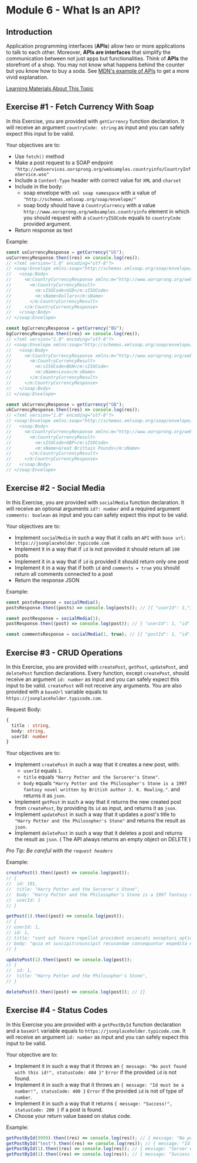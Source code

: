 # Module 6 - What Is an API?

## Introduction

Application programming interfaces (**APIs**) allow two or more applications to talk to each other. Moreover, **APIs are interfaces** that simplify the communication between not just apps but functionalities. Think of **APIs** the storefront of a shop. You may not know what happens behind the counter but you know how to buy a soda. See [MDN's example of APIs](https://developer.mozilla.org/en-US/docs/Learn/JavaScript/Client-side_web_APIs/Introduction#what_are_apis) to get a more vivid explanation.

[Learning Materials About This Topic](https://www.notion.so/mkit/What-Is-an-API-3fb67bf1782c483b8122bf034e34e082)

## Exercise #1 - Fetch Currency With Soap

In this Exercise, you are provided with `getCurrency` function declaration. It will receive an argument `countryCode: string` as input and you can safely expect this input to be valid.

Your objectives are to:

- Use `fetch()` method
- Make a post request to a SOAP endpoint `"http://webservices.oorsprong.org/websamples.countryinfo/CountryInfoService.wso"`
- Include a `Content-Type` header with correct value for `XML` and `charset`
- Include in the body:
  - soap envelope with `xml soap namespace` with a value of `"http://schemas.xmlsoap.org/soap/envelope/"`
  - soap body should have a `CountryCurrency` with a value `http://www.oorsprong.org/websamples.countryinfo` element in which you should request with a `sCountryISOCode` equals to `countryCode` provided argument.
- Return response as text

Example:

```javascript
const usCurrencyResponse = getCurrency("US");
usCurrencyResponse.then((res) => console.log(res));
// <?xml version="1.0" encoding="utf-8"?>
// <soap:Envelope xmlns:soap="http://schemas.xmlsoap.org/soap/envelope/">
//   <soap:Body>
//     <m:CountryCurrencyResponse xmlns:m="http://www.oorsprong.org/websamples.countryinfo">
//       <m:CountryCurrencyResult>
//         <m:sISOCode>USD</m:sISOCode>
//         <m:sName>Dollars</m:sName>
//       </m:CountryCurrencyResult>
//     </m:CountryCurrencyResponse>
//   </soap:Body>
// </soap:Envelope>

const bgCurrencyResponse = getCurrency("BG");
bgCurrencyResponse.then((res) => console.log(res));
// <?xml version="1.0" encoding="utf-8"?>
// <soap:Envelope xmlns:soap="http://schemas.xmlsoap.org/soap/envelope/">
//   <soap:Body>
//     <m:CountryCurrencyResponse xmlns:m="http://www.oorsprong.org/websamples.countryinfo">
//       <m:CountryCurrencyResult>
//         <m:sISOCode>BGN</m:sISOCode>
//         <m:sName>Leva</m:sName>
//       </m:CountryCurrencyResult>
//     </m:CountryCurrencyResponse>
//   </soap:Body>
// </soap:Envelope>

const ukCurrencyResponse = getCurrency("GB");
ukCurrencyResponse.then((res) => console.log(res));
// <?xml version="1.0" encoding="utf-8"?>
// <soap:Envelope xmlns:soap="http://schemas.xmlsoap.org/soap/envelope/">
//   <soap:Body>
//     <m:CountryCurrencyResponse xmlns:m="http://www.oorsprong.org/websamples.countryinfo">
//       <m:CountryCurrencyResult>
//         <m:sISOCode>GBP</m:sISOCode>
//         <m:sName>Great Brittain Pounds</m:sName>
//       </m:CountryCurrencyResult>
//     </m:CountryCurrencyResponse>
//   </soap:Body>
// </soap:Envelope>
```

## Exercise #2 - Social Media

In this Exercise, you are provided with `socialMedia` function declaration. It will receive an optional arguments `id?: number` and a required argument `comments: boolean` as input and you can safely expect this input to be valid.

Your objectives are to:

- Implement `socialMedia` in such a way that it calls an `API` with `base url: https://jsonplaceholder.typicode.com`
- Implement it in a way that if `id` is not provided it should return all `100` posts
- Implement it in a way that if `id` is provided it should return only one post
- Implement it in a way that if both `id` and `comments = true` you should return all comments connected to a post
- Return the response JSON

Example:

```javascript
const postsResponse = socialMedia();
postsResponse.then((posts) => console.log(posts)); // [{ "userId": 1,"id": 1, "title": "sunt... }, ...]

const postResponse = socialMedia(1);
postResponse.then((post) => console.log(post)); // { "userId": 1, "id": 1, "title": "sunt... }

const commentsResponse = socialMedia(1, true); // [{ "postId": 1, "id": 1, "name": "id labore ex et... }, ...]
```

## Exercise #3 - CRUD Operations

In this Exercise, you are provided with `createPost`, `getPost`, `updatePost`, and `deletePost` function declarations. Every function, except `createPost`, should receive an argument `id: number` as input and you can safely expect this input to be valid. `createPost` will not receive any arguments. You are also provided with a `baseUrl` variable equals to `https://jsonplaceholder.typicode.com`.

Request Body:

```typescript
{
  title : string,
  body: string,
  userId: number
}
```

Your objectives are to:

- Implement `createPost` in such a way that it creates a new post, with:
  - `userId` equals `1`.
  - `title` equals `"Harry Potter and the Sorcerer's Stone"`.
  - `body` equals `"Harry Potter and the Philosopher's Stone is a 1997 fantasy novel written by British author J. K. Rowling."`.
    and returns it as `json`.
- Implement `getPost` in such a way that it returns the new created post from `createPost`, by providing its `id` as input, and returns it as `json`.
- Implement `updatePost` in such a way that it updates a post's title to `"Harry Potter and the Philosopher's Stone"` and returns the result as `json`.
- Implement `deletePost` in such a way that it deletes a post and returns the result as `json`. ( The API always returns an empty object on DELETE )

_Pro Tip: Be careful with the `request headers`_

Example:

```js
createPost().then((post) => console.log(post));
// {
//  id: 101,
//  title: "Harry Potter and the Sorcerer's Stone",
//  body: "Harry Potter and the Philosopher's Stone is a 1997 fantasy novel written by British author J. K. Rowling.",
//  userId: 1
// }

getPost(1).then((post) => console.log(post));
// {
// userId: 1,
// id: 1,
// title: "sunt aut facere repellat provident occaecati excepturi optio reprehenderit",
// body: "quia et suscipit\nsuscipit recusandae consequuntur expedita et cum\nreprehenderit molestiae ut ut quas totam\nnostrum rerum est autem sunt rem eveniet architecto"
// }

updatePost(1).then((post) => console.log(post));
// {
//  id: 1,
//  title: "Harry Potter and the Philosopher's Stone",
// }

deletePost().then((post) => console.log(post)); // {}
```

## Exercise #4 - Status Codes

In this Exercise you are provided with a `getPostById` function declaration and a `baseUrl` variable equals to `https://jsonplaceholder.typicode.com`. It will receive an argument `id: number` as input and you can safely expect this input to be valid.

Your objective are to:

- Implement it in such a way that it throws an `{ message: "No post found with this id!", statusCode: 404 }"` `Error` if the provided `id` is not found.
- Implement it in such a way that it throws an `{ message: "Id must be a number!", statusCode: 400 }` `Error` if the provided `id` is not of type of `number`.
- Implement it in such a way that it returns `{ message: "Success!", statusCode: 200 }` if a post is found.
- Choose your return value based on status code.

Example:

```javascript
getPostById(9999).then((res) => console.log(res)); // { message: "No post found with this id!", statusCode: 404 }"
getPostById("test").then((res) => console.log(res)); // { message: "Id must be a number!", statusCode: 400 }
getPostById(1).then((res) => console.log(res)); // { message: "Server error!", statusCode: 500 } (On server error)
getPostById(1).then((res) => console.log(res)); // { message: "Success!", statusCode: 200 }
```

